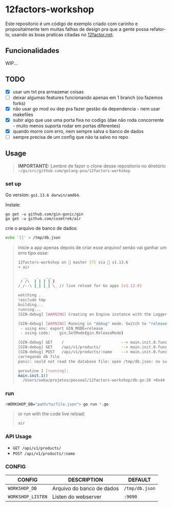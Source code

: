 # 12factors-workshop

Este repositorio é um código de exemplo criado com carinho e propositalmente tem muitas falhas de design pra que a gente possa refator-lo, usando as boas praticas citadas no [12factor.net](https://12factor.net/).

## Funcionalidades

WIP...

## TODO

- [x] usar um txt pra armazenar coisas
- [ ] deixar algumas features funcionando apenas em 1 branch (ou fazemos forks)
- [x] não usar go mod ou dep pra fazer gestão da dependencia - nem usar makefiles
- [x] subir algo que use uma porta fixa no codigo (dae não roda concorrente - muito menos suporta rodar em portas diferentes)
- [x] quando morre com erro, nem sempre salva o banco de dados
- [ ] sempre precisa de um config que não ta salvo no repo

## Usage

> **IMPORTANTE:** Lembre de fazer o clone desse repositorio no diretório `~/go/src/github.com/golang-poa/12factors-workshop`

### set up 

Go version: `go1.13.6 darwin/amd64`.

Instale:

```
go get -u github.com/gin-gonic/gin
go get -u github.com/cosmtrek/air

```

crie o arquivo de banco de dados:

```bash
echo '[]' > /tmp/db.json
```
> inicie a app apenas depois de criar esse arquivo! senão vai ganhar um erro tipo esse:
> 
> ```bash
> 12factors-workshop on  master [?] via 🐹 v1.13.6
> ➜ air
> 
>   __    _   ___
>  / /\  | | | |_)
> /_/--\ |_| |_| \_ // live reload for Go apps [v1.12.0]
> 
> watching .
> !exclude tmp
> building...
> running...
> [GIN-debug] [WARNING] Creating an Engine instance with the Logger and Recovery middleware already attached.
> 
> [GIN-debug] [WARNING] Running in "debug" mode. Switch to "release" mode in production.
>  - using env:	export GIN_MODE=release
>  - using code:	gin.SetMode(gin.ReleaseMode)
> 
> [GIN-debug] GET    /                         --> main.init.0.func1 (3 handlers)
> [GIN-debug] GET    /api/v1/products/         --> main.init.0.func2 (3 handlers)
> [GIN-debug] POST   /api/v1/products/:name    --> main.init.0.func3 (3 handlers)
> carregando db file
> panic: could not read the database file: open /tmp/db.json: no such file or directory
> 
> goroutine 1 [running]:
> main.init.1()
> 	/Users/seba/projetos/pessoal/12factors-workshop/db.go:26 +0x44
> ```

### run

```bash
<WORKSHOP_DB="path/to/file.json"> go run *.go
```
> or run with the code live reload:
> 
> ```bash
> air
> ```

### API Usage

* `GET /api/v1/products/`
* `POST /api/v1/products/:name`


### CONFIG

| CONFIG  | DESCRIPTION | DEFAULT |
| ------------- | ------------- | ------------- |
| `WORKSHOP_DB`  |  Arquivo do banco de dados  |  `/tmp/db.json` |
| `WORKSHOP_LISTEN`  |  Listen do webserver  |  `:9090` |